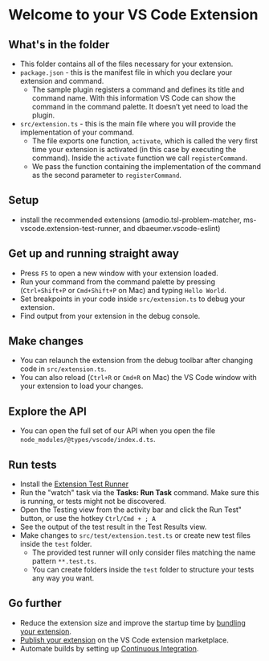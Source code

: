 # Welcome to your VS Code Extension

## What's in the folder

- This folder contains all of the files necessary for your extension.
- `package.json` - this is the manifest file in which you declare your extension
  and command.
  - The sample plugin registers a command and defines its title and command
    name. With this information VS Code can show the command in the command
    palette. It doesn’t yet need to load the plugin.
- `src/extension.ts` - this is the main file where you will provide the
  implementation of your command.
  - The file exports one function, `activate`, which is called the very first
    time your extension is activated (in this case by executing the command).
    Inside the `activate` function we call `registerCommand`.
  - We pass the function containing the implementation of the command as the
    second parameter to `registerCommand`.

## Setup

- install the recommended extensions (amodio.tsl-problem-matcher,
  ms-vscode.extension-test-runner, and dbaeumer.vscode-eslint)

## Get up and running straight away

- Press `F5` to open a new window with your extension loaded.
- Run your command from the command palette by pressing (`Ctrl+Shift+P` or
  `Cmd+Shift+P` on Mac) and typing `Hello World`.
- Set breakpoints in your code inside `src/extension.ts` to debug your
  extension.
- Find output from your extension in the debug console.

## Make changes

- You can relaunch the extension from the debug toolbar after changing code in
  `src/extension.ts`.
- You can also reload (`Ctrl+R` or `Cmd+R` on Mac) the VS Code window with your
  extension to load your changes.

## Explore the API

- You can open the full set of our API when you open the file
  `node_modules/@types/vscode/index.d.ts`.

## Run tests

- Install the [Extension Test
  Runner](https://marketplace.visualstudio.com/items?itemName=ms-vscode.extension-test-runner)
- Run the "watch" task via the **Tasks: Run Task** command. Make sure this is
  running, or tests might not be discovered.
- Open the Testing view from the activity bar and click the Run Test" button, or
  use the hotkey `Ctrl/Cmd + ; A`
- See the output of the test result in the Test Results view.
- Make changes to `src/test/extension.test.ts` or create new test files inside
  the `test` folder.
  - The provided test runner will only consider files matching the name pattern
    `**.test.ts`.
  - You can create folders inside the `test` folder to structure your tests any
    way you want.

## Go further

- Reduce the extension size and improve the startup time by [bundling your
  extension](https://code.visualstudio.com/api/working-with-extensions/bundling-extension).
- [Publish your
  extension](https://code.visualstudio.com/api/working-with-extensions/publishing-extension)
  on the VS Code extension marketplace.
- Automate builds by setting up [Continuous
  Integration](https://code.visualstudio.com/api/working-with-extensions/continuous-integration).
